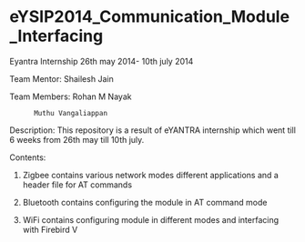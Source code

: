 eYSIP2014_Communication_Module_Interfacing
==========================================

Eyantra Internship 26th may 2014- 10th july 2014

Team Mentor: Shailesh Jain

Team Members: Rohan M Nayak

	      Muthu Vangaliappan

Description: 
This repository is a result of eYANTRA internship which went till 6 weeks from 26th may till 10th july.


Contents:

1. Zigbee contains various network modes different applications and a header file for AT commands

2. Bluetooth contains configuring the module in AT command mode

3. WiFi contains configuring module in different modes and interfacing with Firebird V